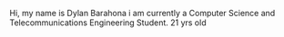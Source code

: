 Hi, my name is Dylan Barahona i am currently a Computer Science and Telecommunications Engineering Student.
21 yrs old

